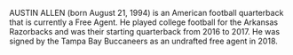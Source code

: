 AUSTIN ALLEN (born August 21, 1994) is an American football quarterback that is currently a Free Agent. He played college football for the Arkansas Razorbacks and was their starting quarterback from 2016 to 2017. He was signed by the Tampa Bay Buccaneers as an undrafted free agent in 2018.
